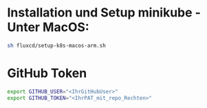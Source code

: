 # Installation und Setup minikube - Unter MacOS:
```bash
sh fluxcd/setup-k8s-macos-arm.sh
```

# GitHub Token
```bash
export GITHUB_USER="<IhrGitHubUser>"
export GITHUB_TOKEN="<IhrPAT_mit_repo_Rechten>"
```